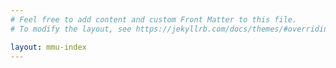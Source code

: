 ```yaml
---
# Feel free to add content and custom Front Matter to this file.
# To modify the layout, see https://jekyllrb.com/docs/themes/#overriding-theme-defaults

layout: mmu-index
---
```

